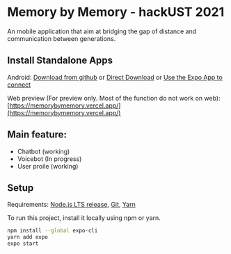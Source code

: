 # Memory by Memory - hackUST 2021

An mobile application that aim at bridging the gap of distance and communication between generations.


## Install Standalone Apps
Android: [Download from github](download/Memory%20by%20Memory.apk)
or [Direct Download](https://expo.io/artifacts/fec182de-b946-46cd-b3f9-1e8300bed19a)
or [Use the Expo App to connect](https://expo.io/@bonzili/projects/HackUST-2021)

Web preview (For preview only. Most of the function do not work on web): [https://memorybymemory.vercel.app/](https://memorybymemory.vercel.app/)

## Main feature:
- Chatbot (working)
- Voicebot (In progress)
- User proile (working)

## Setup
Requirements:
[Node.js LTS release](https://nodejs.org/en/), [Git](https://git-scm.com/), [Yarn](https://classic.yarnpkg.com/en/docs/install)

To run this project, install it locally using npm or yarn.

```bash
npm install --global expo-cli
yarn add expo
expo start
```
